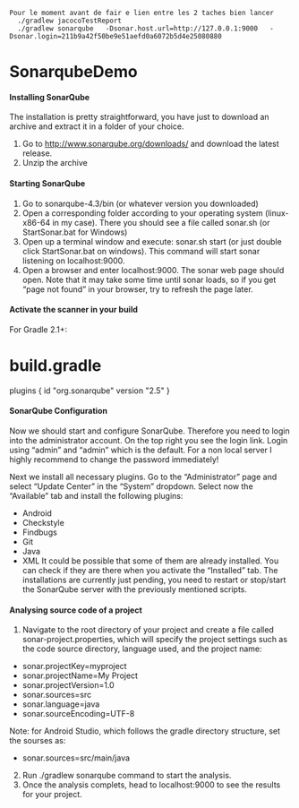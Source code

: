 	Pour le moment avant de fair e lien entre les 2 taches bien lancer 
	  ./gradlew jacocoTestReport
	  ./gradlew sonarqube   -Dsonar.host.url=http://127.0.0.1:9000   -Dsonar.login=211b9a42f50be9e51aefd0a6072b5d4e25080880


# SonarqubeDemo

#### Installing SonarQube
The installation is pretty straightforward, you have just to download an archive and extract it in a folder of your choice.

1. Go to http://www.sonarqube.org/downloads/ and download the latest release.
2. Unzip the archive

#### Starting SonarQube
1. Go to sonarqube-4.3/bin (or whatever version you downloaded)
2. Open a corresponding folder according to your operating system (linux-x86-64 in my case). There you should see a file called sonar.sh (or StartSonar.bat for Windows)
3. Open up a terminal window and execute: sonar.sh start (or just double click StartSonar.bat on windows). This command will start sonar listening on localhost:9000.
4. Open a browser and enter localhost:9000. The sonar web page should open.
Note that it may take some time until sonar loads, so if you get “page not found” in your browser, try to refresh the page later.

#### Activate the scanner in your build
For Gradle 2.1+:
# build.gradle
plugins {
  id "org.sonarqube" version "2.5"
}
#### SonarQube Configuration
Now we should start and configure SonarQube. Therefore you need to login into the administrator account. On the top right you see the login link. Login using “admin” and “admin” which is the default. For a non local server I highly recommend to change the password immediately!

Next we install all necessary plugins. Go to the “Administrator” page and select “Update Center” in the “System” dropdown. Select now the “Available” tab and install the following plugins:

- Android
- Checkstyle
- Findbugs
- Git
- Java
- XML
It could be possible that some of them are already installed. You can check if they are there when you activate the “Installed” tab. The installations are currently just pending, you need to restart or stop/start the SonarQube server with the previously mentioned scripts.

#### Analysing source code of a project
1. Navigate to the root directory of your project and create a file called sonar-project.properties, which will specify the project settings such as the code source directory, language used, and the project name:

- sonar.projectKey=myproject
- sonar.projectName=My Project
- sonar.projectVersion=1.0
- sonar.sources=src
- sonar.language=java
- sonar.sourceEncoding=UTF-8

Note: for Android Studio, which follows the gradle directory structure, set the sourses as:

- sonar.sources=src/main/java

2. Run ./gradlew sonarqube command to start the analysis.
3. Once the analysis complets, head to localhost:9000 to see the results for your project.


